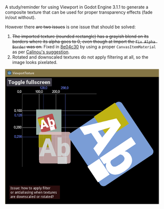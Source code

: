 A study/reminder for using Viewport in Godot Engine 3.1.1 to generate a composite texture that can be used for proper transparency effects (fade in/out without).

However there ~~are two issues~~ is one issue that should be solved:

1. ~~The imported texture (rounded rectangle) has a grayish blend on its borders where its alpha goes to 0, even though at Import the `Fix Alpha Border` was on.~~ Fixed in [8e04c30](https://github.com/sszigeti/godot3.1.1-viewport-texture-study/commit/8e04c30bd5b0619a26db1df2ff9883fc76d6afde) by using a proper `CanvasItemMaterial` as per [Calinou's suggestion](https://www.reddit.com/r/godot/comments/d848ch/full_code_for_using_viewport_to_generate/f187e6j/).
2. Rotated and downscaled textures do not apply filtering at all, so the image looks pixelated.

![A screenshot](https://raw.githubusercontent.com/sszigeti/godot3.1.1-viewport-texture-study/master/screenshot.png)

